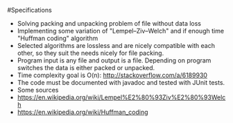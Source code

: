#Specifications

- Solving packing and unpacking problem of file without data loss
- Implementing some variation of "Lempel–Ziv–Welch" and if enough time "Huffman coding" algorithm
- Selected algorithms are lossless and are nicely compatible with each other, so they suit the needs nicely for file packing.
- Program input is any file and output is a file. Depending on program switches the data is either packed or unpacked.
- Time complexity goal is O(n): http://stackoverflow.com/a/6189930
- The code must be documented with javadoc and tested with JUnit tests.
- Some sources
 - https://en.wikipedia.org/wiki/Lempel%E2%80%93Ziv%E2%80%93Welch
 - https://en.wikipedia.org/wiki/Huffman_coding
